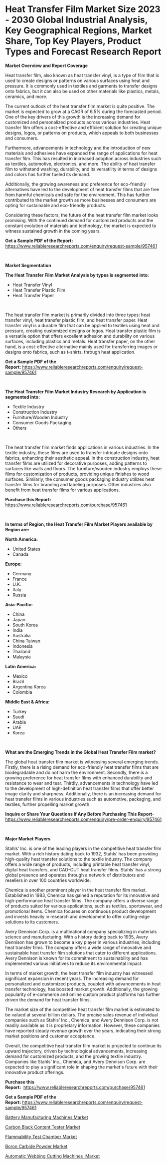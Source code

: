 <p><h1>Heat Transfer Film Market Size 2023 - 2030 Global Industrial Analysis, Key Geographical Regions, Market Share, Top Key Players, Product Types and Forecast Research Report</h1></p><p><strong>Market Overview and Report Coverage</strong></p>
<p><p>Heat transfer film, also known as heat transfer vinyl, is a type of film that is used to create designs or patterns on various surfaces using heat and pressure. It is commonly used in textiles and garments to transfer designs onto fabrics, but it can also be used on other materials like plastics, metals, ceramics, and more.</p><p>The current outlook of the heat transfer film market is quite positive. The market is expected to grow at a CAGR of 6.5% during the forecasted period. One of the key drivers of this growth is the increasing demand for customized and personalized products across various industries. Heat transfer film offers a cost-effective and efficient solution for creating unique designs, logos, or patterns on products, which appeals to both businesses and consumers.</p><p>Furthermore, advancements in technology and the introduction of new materials and adhesives have expanded the range of applications for heat transfer film. This has resulted in increased adoption across industries such as textiles, automotive, electronics, and more. The ability of heat transfer film to withstand washing, durability, and its versatility in terms of designs and colors has further fueled its demand.</p><p>Additionally, the growing awareness and preference for eco-friendly alternatives have led to the development of heat transfer films that are free from harmful chemicals and safe for the environment. This has further contributed to the market growth as more businesses and consumers are opting for sustainable and eco-friendly products.</p><p>Considering these factors, the future of the heat transfer film market looks promising. With the continued demand for customized products and the constant evolution of materials and technology, the market is expected to witness sustained growth in the coming years.</p></p>
<p><strong>Get a Sample PDF of the Report:</strong> <a href="https://www.reliableresearchreports.com/enquiry/request-sample/957461">https://www.reliableresearchreports.com/enquiry/request-sample/957461</a></p>
<p>&nbsp;</p>
<p><strong>Market Segmentation</strong></p>
<p><strong>The Heat Transfer Film Market Analysis by types is segmented into:</strong></p>
<p><ul><li>Heat Transfer Vinyl</li><li>Heat Transfer Plastic Film</li><li>Heat Transfer Paper</li></ul></p>
<p>&nbsp;</p>
<p><p>The heat transfer film market is primarily divided into three types: heat transfer vinyl, heat transfer plastic film, and heat transfer paper. Heat transfer vinyl is a durable film that can be applied to textiles using heat and pressure, creating customized designs or logos. Heat transfer plastic film is a versatile option that offers excellent adhesion and durability on various surfaces, including plastics and metals. Heat transfer paper, on the other hand, is a cost-effective alternative mainly used for transferring images or designs onto fabrics, such as t-shirts, through heat application.</p></p>
<p><strong>Get a Sample PDF of the Report:</strong>&nbsp;<a href="https://www.reliableresearchreports.com/enquiry/request-sample/957461">https://www.reliableresearchreports.com/enquiry/request-sample/957461</a></p>
<p>&nbsp;</p>
<p><strong>The Heat Transfer Film Market Industry Research by Application is segmented into:</strong></p>
<p><ul><li>Textile Industry</li><li>Construction Industry</li><li>Furniture/Wooden Industry</li><li>Consumer Goods Packaging</li><li>Others</li></ul></p>
<p>&nbsp;</p>
<p><p>The heat transfer film market finds applications in various industries. In the textile industry, these films are used to transfer intricate designs onto fabrics, enhancing their aesthetic appeal. In the construction industry, heat transfer films are utilized for decorative purposes, adding patterns to surfaces like walls and floors. The furniture/wooden industry employs these films for customization of products, providing unique finishes to wood surfaces. Similarly, the consumer goods packaging industry utilizes heat transfer films for branding and labeling purposes. Other industries also benefit from heat transfer films for various applications.</p></p>
<p><strong>Purchase this Report:</strong>&nbsp; <a href="https://www.reliableresearchreports.com/purchase/957461">https://www.reliableresearchreports.com/purchase/957461</a></p>
<p>&nbsp;</p>
<p><strong>In terms of Region, the Heat Transfer Film Market Players available by Region are:</strong></p>
<p>
    <p> <strong> North America: </strong>
        <ul>
            <li>United States</li>
            <li>Canada</li>
        </ul>
        </p> 
    <p> <strong> Europe: </strong>
        <ul>
            <li>Germany</li>
            <li>France</li>
            <li>U.K.</li>
            <li>Italy</li>
            <li>Russia</li>
        </ul>
        </p> 
    <p> <strong> Asia-Pacific: </strong>
        <ul>
            <li>China</li>
            <li>Japan</li>
            <li>South Korea</li>
            <li>India</li>
            <li>Australia</li>
            <li>China Taiwan</li>
            <li>Indonesia</li>
            <li>Thailand</li>
            <li>Malaysia</li>
        </ul>
        </p> 
    <p> <strong> Latin America: </strong>
        <ul>
            <li>Mexico</li>
            <li>Brazil</li>
            <li>Argentina Korea</li>
            <li>Colombia</li>
        </ul>
        </p> 
    <p> <strong> Middle East & Africa: </strong>
        <ul>
            <li>Turkey</li>
            <li>Saudi</li>
            <li>Arabia</li>
            <li>UAE</li>
            <li>Korea</li>
        </ul>
    </p>
    </p>
<p>&nbsp;</p>
<p><strong>What are the Emerging Trends in the Global Heat Transfer Film market?</strong></p>
<p><p>The global heat transfer film market is witnessing several emerging trends. Firstly, there is a rising demand for eco-friendly heat transfer films that are biodegradable and do not harm the environment. Secondly, there is a growing preference for heat transfer films with enhanced durability and resistance to wear and tear. Thirdly, advancements in technology have led to the development of high-definition heat transfer films that offer better image clarity and sharpness. Additionally, there is an increasing demand for heat transfer films in various industries such as automotive, packaging, and textiles, further propelling market growth.</p></p>
<p><strong>Inquire or Share Your Questions If Any Before Purchasing This Report</strong>- <a href="https://www.reliableresearchreports.com/enquiry/pre-order-enquiry/957461">https://www.reliableresearchreports.com/enquiry/pre-order-enquiry/957461</a></p>
<p>&nbsp;</p>
<p><strong>Major Market Players</strong></p>
<p><p>Stahls’ Inc. is one of the leading players in the competitive heat transfer film market. With a rich history dating back to 1932, Stahls’ has been providing high-quality heat transfer solutions to the textile industry. The company offers a wide range of products, including printable heat transfer vinyl, digital heat transfers, and CAD-CUT heat transfer films. Stahls’ has a strong global presence and operates through a network of distributors and resellers in over 100 countries worldwide.</p><p>Chemica is another prominent player in the heat transfer film market. Established in 1983, Chemica has gained a reputation for its innovative and high-performance heat transfer films. The company offers a diverse range of products suited for various applications, such as textiles, sportswear, and promotional items. Chemica focuses on continuous product development and invests heavily in research and development to offer cutting-edge solutions to its customers.</p><p>Avery Dennison Corp. is a multinational company specializing in materials science and manufacturing. With a history dating back to 1935, Avery Dennison has grown to become a key player in various industries, including heat transfer films. The company offers a wide range of innovative and sustainable heat transfer film solutions that cater to different applications. Avery Dennison is known for its commitment to sustainability and has implemented various initiatives to reduce its environmental impact.</p><p>In terms of market growth, the heat transfer film industry has witnessed significant expansion in recent years. The increasing demand for personalized and customized products, coupled with advancements in heat transfer technology, has boosted market growth. Additionally, the growing popularity of e-commerce and online custom product platforms has further driven the demand for heat transfer films.</p><p>The market size of the competitive heat transfer film market is estimated to be valued at several billion dollars. The precise sales revenue of individual companies such as Stahls’ Inc., Chemica, and Avery Dennison Corp. is not readily available as it is proprietary information. However, these companies have reported steady revenue growth over the years, indicating their strong market positions and customer acceptance.</p><p>Overall, the competitive heat transfer film market is projected to continue its upward trajectory, driven by technological advancements, increasing demand for customized products, and the growing textile industry. Companies like Stahls’ Inc., Chemica, and Avery Dennison Corp. are expected to play a significant role in shaping the market's future with their innovative product offerings.</p></p>
<p><strong>Purchase this Report:</strong>&nbsp;&nbsp;<a href="https://www.reliableresearchreports.com/purchase/957461">https://www.reliableresearchreports.com/purchase/957461</a></p>
<p></p>
<p><strong>Get a Sample PDF of the Report:</strong>&nbsp;<a href="https://www.reliableresearchreports.com/enquiry/request-sample/957461">https://www.reliableresearchreports.com/enquiry/request-sample/957461</a></p>
<p><p><a href="https://medium.com/@zoeyleannon2023/battery-manufacturing-machines-market-research-report-its-history-and-forecast-2023-to-2030-a450f928364d">Battery Manufacturing Machines Market</a></p><p><a href="https://medium.com/@dexterhayes2023/carbon-black-content-tester-market-size-and-market-trends-complete-industry-overview-2023-to-2030-d6fa8f01f8ff">Carbon Black Content Tester Market</a></p><p><a href="https://medium.com/@myrticecole/decoding-flammability-test-chamber-market-metrics-market-share-trends-and-growth-patterns-13ff274e3e7d">Flammability Test Chamber Market</a></p><p><a href="https://github.com/GroverBarry/Market-Research-Report-List-2/blob/main/boron-carbide-powder-market.md">Boron Carbide Powder Market</a></p><p><a href="https://medium.com/@porteradams98/automatic-webbing-cutting-machines-market-comprehensive-assessment-by-type-application-and-9d027027f0e0">Automatic Webbing Cutting Machines  Market</a></p></p>